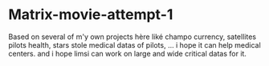 # Matrix-movie-attempt-1
Based on several of m'y own projects hère liké champo currency, satellites pilots health, stars stole medical datas of pilots, ...
i hope it can help medical centers.
and i hope limsi can work on large and wide critical datas for it.
